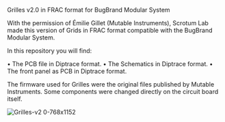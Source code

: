 Grilles v2.0 in FRAC format for BugBrand Modular System

With the permission of Émilie Gillet (Mutable Instruments), Scrotum Lab made this version of Grids in FRAC format compatible with the BugBrand Modular System.

In this repository you will find:

• The PCB file in Diptrace format.
• The Schematics in Diptrace format.
• The front panel as PCB in Diptrace format.

The firmware used for Grilles were the original files published by Mutable Instruments. Some components were changed directly on the circuit board itself.

![Grilles-v2 0-768x1152](https://user-images.githubusercontent.com/39232489/90115733-c62c3a00-dd54-11ea-8b27-cf4a8caaf2df.jpg)
